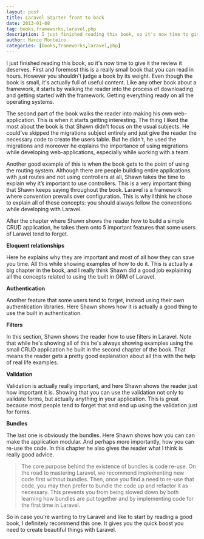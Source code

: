 ```yaml
---
layout: post
title: Laravel Starter front to back
date: 2013-01-08
tag: books,frameworks,laravel,php
description: I just finished reading this book, so it's now time to give it the review it deserves. First and foremost this is a really small book that you can read
author: Marco Monteiro
categories: [books,frameworks,laravel,php]
---
```


I just finished reading this book, so it's now time to give it the review it deserves. First and foremost this is a really small book that you can read in hours. However you shouldn't judge a book by its weight. Even though the book is small, it's actually full of useful content.
Like any other book about a framework, it starts by walking the reader into the process of downloading and getting started with the framework. Getting everything ready on all the operating systems.
<!--more-->
The second part of the book walks the reader into making his own web-application. This is when it starts getting interesting. The thing I liked the most about the book is that Shawn didn't focus on the usual subjects. He could've skipped the migrations subject entirely and just give the reader the necessary code to create the users table. But he didn't, he used the migrations and moreover he explains the importance of using migrations while developing web-applications, especially while working with a team.

Another good example of this is when the book gets to the point of using the routing system. Although there are people building entire applications with just routes and not using controllers at all, Shawn takes the time to explain why it’s important to use controllers. This is a very important thing that Shawn keeps saying throughout the book. Laravel is a framework where convention prevails over configuration. This is why I think he chose to explain all of these concepts: you should always follow the conventions while developing with Laravel.

After the chapter where Shawn shows the reader how to build a simple CRUD application, he takes them onto 5 important features that some users of Laravel tend to forget.

**Eloquent relationships**

Here he explains why they are important and most of all how they can save you time. All this while showing examples of how to do it. This is actually a big chapter in the book, and I really think Shawn did a good job explaining all the concepts related to using the built in ORM of Laravel.

**Authentication**

Another feature that some users tend to forget, instead using their own authentication libraries. Here Shawn shows how it is actually a good thing to use the built in authentication.

**Filters**

In this section, Shawn shows the reader how to use filters in Laravel. Note that while he's showing all of this he's always showing examples using the small CRUD application he built in the second chapter of the book. That means the reader gets a pretty good explanation about all this with the help of real life examples.

**Validation**

Validation is actually really important, and here Shawn shows the reader just how important it is. Showing that you can use the validation not only to validate forms, but actually anything in your application. This is great because most people tend to forget that and end up using the validation just for forms.

**Bundles**

The last one is obviously the bundles. Here Shawn shows how you can can make the application modular. And perhaps more importantly, how you can re-use the code. In this chapter he also gives the reader what I think is really good advice.

> The core purpose behind the existence of bundles is code re-use. On the road to mastering Laravel, we recommend implementing new code first without bundles. Then, once you find a need to re-use that code, you may then prefer to bundle the code up and refactor it as necessary. This prevents you from being slowed down by both learning how bundles are put together and by implementing code for the first time in Laravel.

So in case you're wanting to try Laravel and like to start by reading a good book, I definitely recommend this one. It gives you the quick boost you need to create beautiful things with Laravel.
